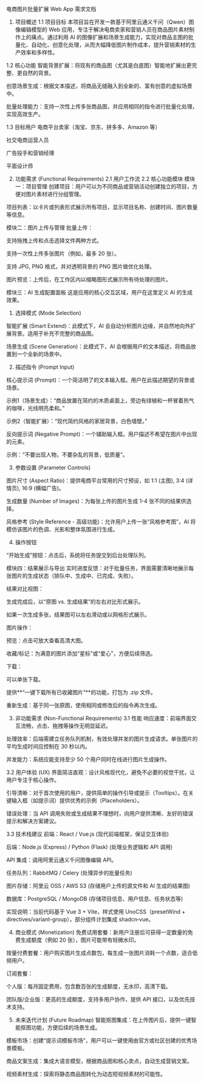 电商图片批量扩展 Web App 需求文档
1. 项目概述
1.1 项目目标
本项目旨在开发一款基于阿里云通义千问（Qwen）图像编辑模型的 Web 应用，专注于解决电商卖家和营销人员在商品图片素材制作上的痛点。通过利用 AI 的图像扩展和场景生成能力，实现对商品主图的批量化、自动化、创意化处理，从而大幅降低图片制作成本，提升营销素材的生产效率和多样性。

1.2 核心功能
智能背景扩展：将现有的商品图（尤其是白底图）智能地扩展出更完整、更自然的背景。

创意场景生成：根据文本描述，将商品无缝融入到全新的、富有创意的虚拟场景中。

批量处理能力：支持一次性上传多张商品图，并应用相同的指令进行批量化处理，实现高效生产。

1.3 目标用户
电商平台卖家（淘宝、京东、拼多多、Amazon 等）

社交电商运营人员

广告投手和营销经理

平面设计师

2. 功能需求 (Functional Requirements)
2.1 用户工作流
2.2 核心功能模块
模块一：项目管理
创建项目：用户可以为不同商品或营销活动创建独立的项目，方便对图片素材进行分组管理。

项目列表：以卡片或列表形式展示所有项目，显示项目名称、创建时间、图片数量等信息。

模块二：图片上传与管理
批量上传：

支持拖拽上传和点击选择文件两种方式。

支持一次性上传多张图片（例如，最多 20 张）。

支持 JPG, PNG 格式，并对透明背景的 PNG 图片做优化处理。

图片预览：上传后，在工作区内以缩略图形式展示所有待处理的图片。

模块三：AI 生成配置面板
这是应用的核心交互区域，用户在这里定义 AI 的生成效果。

1. 选择模式 (Mode Selection)

智能扩展 (Smart Extend)：此模式下，AI 会自动分析图片边缘，并自然地向外扩展背景。适用于补充不完整的商品图。

场景生成 (Scene Generation)：此模式下，AI 会根据用户的文本描述，将商品放置到一个全新的场景中。

2. 描述指令 (Prompt Input)

核心提示词 (Prompt)：一个简洁明了的文本输入框。用户在此描述期望的背景或场景。

示例1（场景生成）：“商品放置在简约的木质桌面上，旁边有绿植和一杯冒着热气的咖啡，光线明亮柔和。”

示例2（智能扩展）：“现代简约风格的家居背景，白色墙壁。”

反向提示词 (Negative Prompt)：一个辅助输入框。用户描述不希望在图片中出现的元素。

示例：“不要出现人物，不要杂乱的背景，低质量”。

3. 参数设置 (Parameter Controls)

图片尺寸 (Aspect Ratio)：提供电商平台常用的尺寸预设，如 1:1 (主图), 3:4 (详情页), 16:9 (横幅广告)。

生成数量 (Number of Images)：为每张上传的图片生成 1-4 张不同的结果供选择。

风格参考 (Style Reference - 高级功能)：允许用户上传一张“风格参考图”，AI 将模仿该图片的色调、光影和整体氛围进行生成。

4. 操作按钮

“开始生成”按钮：点击后，系统将任务提交到后台处理队列。

模块四：结果展示与导出
实时进度反馈：对于批量任务，界面需要清晰地展示每张图片的生成状态（排队中、生成中、已完成、失败）。

结果对比视图：

生成完成后，以“原图 vs. 生成结果”的左右对比形式展示。

如果一次生成多张，结果图可以左右滑动或以网格形式展示。

图片操作：

预览：点击可放大查看高清大图。

收藏/标记：为满意的图片添加“星标”或“爱心”，方便后续筛选。

下载：

可以单张下载。

提供**“一键下载所有已收藏图片”**的功能，打包为 .zip 文件。

重新生成：基于同一张原图，使用相同或修改后的指令再次生成。

3. 非功能需求 (Non-Functional Requirements)
3.1 性能
响应速度：前端界面交互流畅，点击、拖拽等操作无明显延迟。

处理效率：后端需建立任务队列机制，有效处理并发的图片生成请求。单张图片的平均生成时间应控制在 30 秒以内。

并发能力：系统应能支持至少 50 个用户同时在线进行图片生成操作。

3.2 用户体验 (UX)
界面简洁直观：设计风格现代化，避免不必要的视觉干扰，让用户专注于核心操作。

引导清晰：对于首次使用的用户，提供简单的操作引导或提示（Tooltips）。在关键输入框（如提示词）提供优秀的示例（Placeholders）。

错误处理：当 API 调用失败或生成结果不理想时，向用户提供清晰、友好的错误提示和解决方案建议。

3.3 技术栈建议
前端：React / Vue.js (现代前端框架，保证交互体验)

后端：Node.js (Express) / Python (Flask) (处理业务逻辑和 API 调用)

API 集成：调用阿里云通义千问图像编辑 API。

任务队列：RabbitMQ / Celery (处理异步的批量任务)

图片存储：阿里云 OSS / AWS S3 (存储用户上传的源文件和 AI 生成的结果图)

数据库：PostgreSQL / MongoDB (存储项目信息、用户信息、任务状态等)

实现说明：当前代码基于 Vue 3 + Vite，样式使用 UnoCSS（presetWind + directives/variant-group），部分组件计划集成 shadcn‑vue。

4. 商业模式 (Monetization)
免费试用套餐：新用户注册后可获得一定数量的免费生成额度（例如 20 张），图片可能带有轻微水印。

按量付费套餐：用户购买图片生成点数包，每生成一张图片消耗一个点数，适合低频用户。

订阅套餐：

个人版：每月固定费用，包含数百张的生成额度，无水印，高清下载。

团队版/企业版：更高的生成额度，支持多用户协作，提供 API 接口，以及优先技术支持。

5. 未来迭代计划 (Future Roadmap)
智能抠图集成：在上传图片后，提供一键智能抠图功能，方便后续的场景生成。

模板市场：创建“提示词模板市场”，用户可以一键使用由官方或社区创建的优秀场景模板。

商品文案生成：集成大语言模型，根据商品图和核心卖点，自动生成营销文案。

视频素材生成：探索将静态商品图转化为动态短视频素材的可能性。
